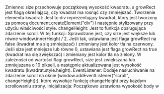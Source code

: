 Zmienne: size przechowuje początkową wysokość kwadratu, a growRect jest flagą określającą, czy kwadrat ma rosnąć czy zmniejszać.
Tworzenie elementu kwadrat: Jest to div reprezentujący kwadrat, który jest tworzony za pomocą document.createElement("div") i następnie stylizowany przy użyciu właściwości style.
changeHeight: Jest to funkcja obsługująca zdarzenie scroll. W tej funkcji:
Sprawdzane jest, czy size jest większe lub równe window.innerHeight / 2. Jeśli tak, ustawiana jest flaga growRect na false (kwadrat ma się zmniejszać) i zmieniany jest kolor tła na czerwony.
Jeśli size jest mniejsze lub równe 0, ustawiana jest flaga growRect na true (kwadrat ma się zwiększać) i zmieniany jest kolor tła na zielony.
W zależności od wartości flagi growRect, size jest zwiększana lub zmniejszana o 10 pikseli, a następnie aktualizowana jest wysokość kwadratu (kwadrat.style.height).
EventListener: Dodaje nasłuchiwanie na zdarzenie scroll na oknie (window.addEventListener("scroll", changeHeight);), które wywołuje funkcję changeHeight przy każdym scrollowaniu strony.
Inicjalizacja: Początkowo ustawiona wysokość body w <style>, aby umożliwić przewijanie (scrollowanie) na stronie.